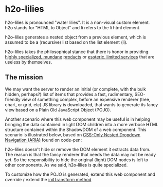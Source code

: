 # h2o-lilies

h2o-lilies is pronounced "water lilies".  It is a non-visual custom element.  h2o stands for "HTML to Object" and li refers to the li html element.

h2o-lilies generates a nested object from a previous element, which is assumed to be a (recursive) list based on the list element (li).

h2o-lilies takes the philosophical stance that there is honor in providing [highly specialized, mundane](https://www.alibaba.com/product-detail/Valentine-s-Day-Preserved-Eternal-Flower_60815511471.html?spm=a2700.7724857.normalList.38.3840247c8V1VTu) [products](https://www.amazon.com/Shoelace-Aglet-Bullet-Metal-replacement/dp/B01AAD8ROW)  or [esoteric, limited services](https://www.deseretnews.com/top/735/21/Fish-sampler-Worm-farmer-and-29-other-odd-jobs-to-earn-more-money.html) that are useless by themselves.


## The mission

We may want the server to render an initial (or complete, with the bulk hidden, perhaps?) list of items that provides a fast, rudimentary, SEO-friendly view of something complex, before an expensive renderer (tree, chart, or grid, etc) JS library is downloaded, that wants to generate its fancy view based on a Plain Old JavaScript Object (POJO).

Another scenario where this web component may be useful is in helping bringing the data contained in light DOM children into a more verbose HTML structure contained within the ShadowDOM of a web component. This scenario is illustrated below, based on [CSS-Only Nested Dropdown Navigation (ARIA)](https://codepen.io/gabriellewee/pen/oWyObX) found on code-pen:



h2o-lilies doesn't hide or remove the DOM element it extracts data from. The reason is that the fancy renderer that needs the data may not be ready yet.  So the responsibility to hide the original (light) DOM nodes is left to other components.  As we said, h2o-lilies is quite specialized.

To customize how the POJO is generated, extend this web component and override / extend the [initTransform method](https://github.com/bahrus/h2o-lilies/blob/master/h2o-lilies.ts#L6)